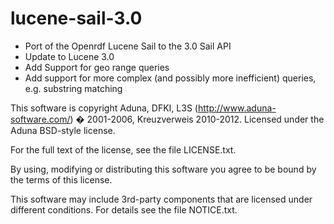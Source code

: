 lucene-sail-3.0
===============

* Port of the Openrdf Lucene Sail to the 3.0 Sail API
* Update to Lucene 3.0
* Add Support for geo range queries
* Add support for more complex (and possibly more inefficient) queries, e.g. substring matching

This software is copyright Aduna, DFKI, L3S (http://www.aduna-software.com/) � 2001-2006, Kreuzverweis 2010-2012.
Licensed under the Aduna BSD-style license.

For the full text of the license, see the file LICENSE.txt.

By using, modifying or distributing this software you agree to be bound by the
terms of this license.

This software may include 3rd-party components that are licensed under
different conditions. For details see the file NOTICE.txt.
